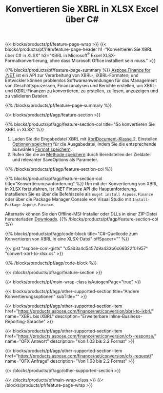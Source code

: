 ﻿---
title: Konvertieren Sie XBRL in XLSX Excel über C#
description: Beispielcode für die Konvertierung von XBRL in Excel XLSX C#. Verwenden Sie API Beispielcode für die Batch-Konvertierung von XBRL-Dateien in XLSX-Dateien in .NET-basierten Anwendungen. 
url: /de/net/conversion/xbrl-to-xlsx/
family: finance
platformtag: net
feature: conversion
informat: XBRL
outformat: XLSX
otherformats: iXBRL
---
{{< blocks/products/pf/feature-page-wrap >}}
{{< blocks/products/pf/i18n/feature-page-header h1="Konvertieren Sie XBRL über C# in XLSX" h2="XBRL in Microsoft<sup>&reg;</sup> Excel XLSX-Formatkonvertierung, ohne dass Microsoft Office installiert sein muss." >}}

{{% blocks/products/pf/feature-page-summary %}}
[Aspose.Finance for .NET](https://products.aspose.com/finance/net/) ist ein API zur Verarbeitung von XBRL-, iXBRL-Formaten, und Entwickler können problemlos Softwareanwendungen für das Management von Geschäftsprozessen, Finanzanalysen und Berichte erstellen, um XBRL- und iXBRL-Finanzen zu konvertieren, zu erstellen, zu lesen, anzuzeigen und zu validieren Dateien. 

{{% /blocks/products/pf/feature-page-summary %}}

{{< blocks/products/pf/agp/feature-section >}}

{{% blocks/products/pf/agp/feature-section-col title="So konvertieren Sie XBRL in XLSX" %}}
1. Laden Sie die Eingabedatei XBRL mit [XbrlDocument-Klasse](https://apireference.aspose.com/finance/net/aspose.finance.xbrl/xbrldocument).2. Einstellen [Optionen speichern](https://apireference.aspose.com/finance/net/aspose.finance.xbrl/saveoptions) für die Ausgabedatei, indem Sie die entsprechende auswählen [Format speichern](https://apireference.aspose.com/finance/net/aspose.finance.xbrl/saveformat).
3. Rufen Sie die an [Methode speichern](https://apireference.aspose.com/finance/net/aspose.finance.xbrl.xbrldocument/save/methods/2) durch Bereitstellen der Zieldatei und relevanter SaveOptions als Parameter.

{{% /blocks/products/pf/agp/feature-section-col %}}

{{% blocks/products/pf/agp/feature-section-col title="Konvertierungsanforderung" %}}
Um mit der Konvertierung von XBRL in XLSX fortzufahren, ist .NET Finance API die Hauptanforderung. Installieren Sie es über die Befehlszeile als ```nuget install Aspose.Finance``` oder über die Package Manager Console von Visual Studio mit ```Install-Package Aspose.Finance```.

Alternativ können Sie den Offline-MSI-Installer oder DLLs in einer ZIP-Datei herunterladen [Downloads](https://downloads.aspose.com/finance/net).
{{% /blocks/products/pf/agp/feature-section-col %}}

{{% blocks/products/pf/agp/code-block title="C#-Quellcode zum Konvertieren von XBRL in eine XLSX-Datei" offSpacer="" %}}

{{< gist "aspose-com-gists" "d5ad3a4d5457d9a433b6c66322f01957" "convert-xbrl-to-xlsx.cs" >}}

{{% /blocks/products/pf/agp/code-block %}}

{{< /blocks/products/pf/agp/feature-section >}}

{{< blocks/products/pf/main-wrap-class isAutogenPage="true" >}}

{{< blocks/products/pf/agp/other-supported-section title="Andere Konvertierungsoptionen" subTitle="" >}}

{{< blocks/products/pf/agp/other-supported-section-item href="https://products.aspose.com/finance/net/conversion/xbrl-to-ixbrl/" name="XBRL bis iXBRL" description="Erweiterbare Inline-Business-Reporting-Sprache" >}}

{{< blocks/products/pf/agp/other-supported-section-item href="https://products.aspose.com/finance/net/conversion/ofx-response/" name="OFX Antwort" description="Von 1.03 bis 2.2 Format" >}}

{{< blocks/products/pf/agp/other-supported-section-item href="https://products.aspose.com/finance/net/conversion/ofx-request/" name="OFX Anfrage" description="Von 1.03 bis 2.2 Format" >}}

{{< /blocks/products/pf/agp/other-supported-section >}}

{{< /blocks/products/pf/main-wrap-class >}}
{{< /blocks/products/pf/feature-page-wrap >}}